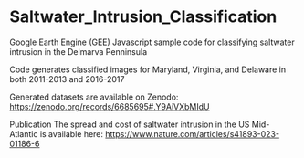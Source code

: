 # Saltwater_Intrusion_Classification
Google Earth Engine (GEE) Javascript sample code for classifying saltwater intrusion in the Delmarva Penninsula

Code generates classified images for Maryland, Virginia, and Delaware in both 2011-2013 and 2016-2017

Generated datasets are available on Zenodo:
https://zenodo.org/records/6685695#.Y9AiVXbMIdU

Publication The spread and cost of saltwater intrusion in the US Mid-Atlantic is available here:
https://www.nature.com/articles/s41893-023-01186-6
